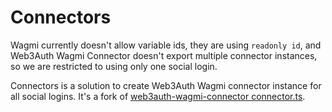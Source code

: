 # Connectors

Wagmi currently doesn't allow variable ids, they are using `readonly id`, and Web3Auth Wagmi Connector doesn't export multiple connector instances, so we are restricted to using only one social login.

Connectors is a solution to create Web3Auth Wagmi connector instance for all social logins. It's a fork of [web3auth-wagmi-connector connector.ts](https://github.com/Web3Auth/web3auth-wagmi-connector/blob/9aee8dbb2928a87c9eff645bf85d10a92ed3339e/src/lib/connector.ts).
